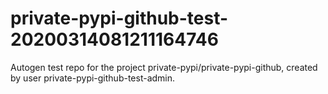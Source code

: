 # private-pypi-github-test-20200314081211164746
Autogen test repo for the project private-pypi/private-pypi-github, created by user private-pypi-github-test-admin.
